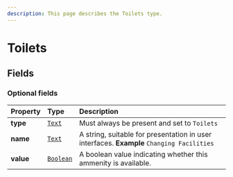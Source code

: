 ```yaml
---
description: This page describes the Toilets type.
---
```


# Toilets

## **Fields**

### **Optional fields**

| Property | Type | Description |
| :--- | :--- | :--- |
| **type** |  [`Text`](https://schema.org/Text) |  Must always be present and set to `Toilets` |
| **name** |  [`Text`](https://schema.org/Text) |  A string, suitable for presentation in user interfaces.  **Example**  `Changing Facilities` |
| **value** |  [`Boolean`](https://schema.org/Boolean) |  A boolean value indicating whether this ammenity is available. |

